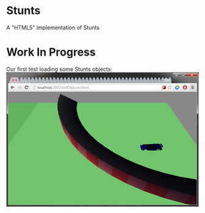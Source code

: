 Stunts
======

A "HTML5" implementation of Stunts

Work In Progress
================
Our first test loading some Stunts objects:
![](testObjLoad1.png)